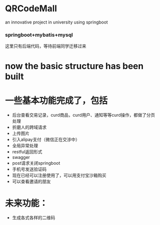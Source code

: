 # QRCodeMall
an innovative project in university using springboot
### springboot+mybatis+mysql
这里只有后端代码，等待前端同学迁移过来
# now the basic structure has been built
# 一些基本功能完成了，包括
- 后台查看交易记录，curd商品，curd用户、通知等等curd操作，都做了分页处理
- 折磨人的跨域请求
- 上传图片
- 引入alipay支付（微信正在交涉中）
- 全局异常处理
- restful返回形式
- swagger
- post请求关闭springboot
- 手机号发送验证码
- 现在已经可以注册使用了，可以用支付宝沙箱购买
- 可以查看邀请的朋友
# 未来功能：
- 生成各式各样的二维码

